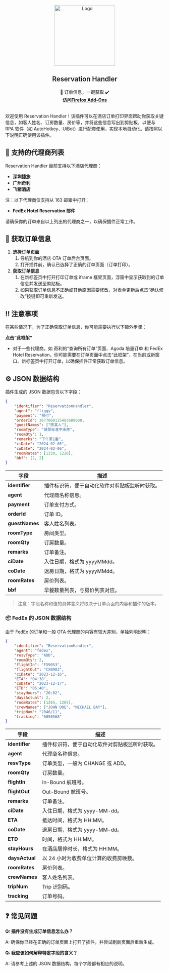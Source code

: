 <p align="center">
  <div align="center">
    <img src="/icon/icon.png" alt="Logo" width="192" height="192">
  </div>
  <h2 align="center" style="font-weight: 600">Reservation Handler</h2>
  
  <p align="center">
    📑 订单信息，一键获取 ✔️
    <br />
    <a href="https://addons.mozilla.org/zh-CN/firefox/addon/reservation-handler/" target="_blank"><strong> 访问Firefox Add-Ons </strong></a>
    <br />
    <br />
  </p>
</p>

欢迎使用 Reservation Handler！该插件可以在酒店订单打印界面帮助你获取关键信息，如客人姓名、订房数量、房价等，并将这些信息写出到剪贴板，以便与 RPA 软件（如 AutoHotkey、UiBot）进行配套使用，实现本地自动化。请按照以下说明正确使用该插件。

## 🏢 支持的代理商列表

Reservation Handler 目前支持以下酒店代理商：

-   **深圳捷旅**
-   **广州奇利**
    <!-- -   **携程酒店** -->
    <!-- -   **美团酒店商家** -->
-   **飞猪酒店**

注：以下代理商仅支持从 163 邮箱中打开：

<!-- -   **Agoda 培量订单（Quantum）** -->
<!-- -   **WebBeds 邮件** -->

-   **FedEx Hotel Reservation 邮件**

请确保你的订单来自以上列出的代理商之一，以确保插件正常工作。

## 📄 获取订单信息

1. **选择订单页面**
    1. 导航到你的酒店 OTA 订单后台页面。
    2. 打开插件前，确认已选择了正确的订单页面（订单打印）。
2. **获取订单信息**
    1. 在新标签页中打开打印订单或 iframe 框架页面，浮窗中显示获取到的订单信息并发送至剪贴板。
    2. 如果获取订单信息不正确或其他原因需要修改，对表单更新后点击“确认修改”按键即可重新发送。

## ‼️ 注意事项

在某些情况下，为了正确获取订单信息，你可能需要执行以下额外步骤：

**点击“此框架”**

-   对于一些代理商，如 奇利的“查询所有订单”页面、Agoda 培量订单 和 FedEx Hotel Reservation，你可能需要在订单页面中点击“此框架”，在当前或新窗口、新标签页中打开订单，以确保插件正常获取订单信息。

## ⚙️ JSON 数据结构

插件生成的 JSON 数据包含以下字段：

```json
{
	"identifier": "ReservationHandler",
	"agent": "fliggy",
	"payment": "预付",
	"orderId": 3677060125483689000,
	"guestNames": ["陈某人"],
	"roomType": "城景标准中床房",
	"roomQty": 1,
	"remarks": "下午茶1套",
	"ciDate": "2024-02-05",
	"coDate": "2024-02-06",
	"roomRates": [1330, 1220],
	"bbf": [2, 2]
}
```

| **字段**       | 描述                                           |
| -------------- | ---------------------------------------------- |
| **identifier** | 插件标识符，便于自动化软件对剪贴板监听时获取。 |
| **agent**      | 代理商名称信息。                               |
| **payment**    | 订单支付方式。                                 |
| **orderId**    | 订单 ID。                                      |
| **guestNames** | 客人姓名列表。                                 |
| **roomType**   | 房间类型。                                     |
| **roomQty**    | 订房数量。                                     |
| **remarks**    | 订单备注。                                     |
| **ciDate**     | 入住日期，格式为 yyyyMMdd。                    |
| **coDate**     | 退房日期，格式为 yyyyMMdd。                    |
| **roomRates**  | 房价列表。                                     |
| **bbf**        | 早餐数量列表，与房价列表对应。                 |

> 注意：字段名称和值的具体含义将取决于订单页面的内容和插件的版本。

### **📦 FedEx 的 JSON 数据结构**

由于 FedEx 的订单和一般 OTA 代理商的内容有较大差别，单独列明说明：

```json
{
	"identifier": "ReservationHandler",
	"agent": "fedex",
	"resvType": "ADD",
	"roomQty": 2,
	"flightIn": "FX9053",
	"flightOut": "CX0983",
	"ciDate": "2023-12-16",
	"ETA": "04:38",
	"coDate": "2023-12-17",
	"ETD": "06:40",
	"stayHours": "26:02",
	"daysActual": 2,
	"roomRates": [1265, 1265],
	"crewNames": ["JOHN DOE", "MICHAEL BAY"],
	"tripNum": "2046/11",
	"tracking": "6050568"
}
```

| **字段**       | 描述                                           |
| -------------- | ---------------------------------------------- |
| **identifier** | 插件标识符，便于自动化软件对剪贴板监听时获取。 |
| **agent**      | 代理商名称信息。                               |
| **resvType**   | 订单类型，一般为 CHANGE 或 ADD。               |
| **roomQty**    | 订房数量。                                     |
| **flightIn**   | In-Bound 航班号。                              |
| **flightOut**  | Out-Bound 航班号。                             |
| **remarks**    | 订单备注。                                     |
| **ciDate**     | 入住日期，格式为 yyyy-MM-dd。                    |
| **ETA**        | 抵达时间，格式为 HH:MM。                       |
| **coDate**     | 退房日期，格式为 yyyy-MM-dd。                    |
| **ETD**        | 时间，格式为 HH:MM。                           |
| **stayHours**  | 在酒店居停时长，格式为 HH:MM。                 |
| **daysActual** | 以 24 小时为收费单位计算的收费房晚数。         |
| **roomRates**  | 房价列表。                                     |
| **crewNames**  | 客人姓名列表。                                 |
| **tripNum**    | Trip 识别码。                                  |
| **tracking**   | 订单号码。                                     |

## ❓ 常见问题

**Q: 插件没有生成订单信息怎么办？**

A: 确保你已经在正确的订单页面上打开了插件，并尝试刷新页面后重新生成。

**Q: 我应该如何解释特定字段的含义？**

A: 请参考上述的 JSON 数据结构，每个字段都有相应的说明。
